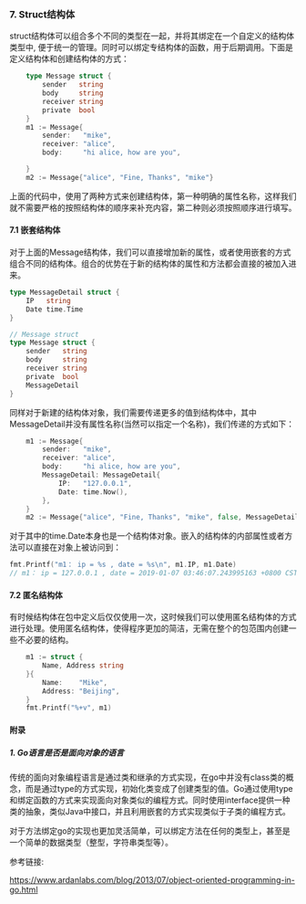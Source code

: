 ### 7. Struct结构体

struct结构体可以组合多个不同的类型在一起，并将其绑定在一个自定义的结构体类型中, 便于统一的管理。同时可以绑定专结构体的函数，用于后期调用。下面是定义结构体和创建结构体的方式：

```go
    type Message struct {
        sender   string
        body     string
        receiver string
        private  bool
    }
	m1 := Message{
		sender:   "mike",
		receiver: "alice",
		body:     "hi alice, how are you",

	}
	m2 := Message{"alice", "Fine, Thanks", "mike"}

```

上面的代码中，使用了两种方式来创建结构体，第一种明确的属性名称，这样我们就不需要严格的按照结构体的顺序来补充内容，第二种则必须按照顺序进行填写。

#### 7.1 嵌套结构体

对于上面的Message结构体，我们可以直接增加新的属性，或者使用嵌套的方式组合不同的结构体。组合的优势在于新的结构体的属性和方法都会直接的被加入进来。

```go
type MessageDetail struct {
	IP   string
	Date time.Time
}

// Message struct
type Message struct {
	sender   string
	body     string
	receiver string
	private  bool
	MessageDetail
}
```

同样对于新建的结构体对象，我们需要传递更多的值到结构体中，其中MessageDetail并没有属性名称(当然可以指定一个名称)，我们传递的方式如下：

```go
	m1 := Message{
		sender:   "mike",
		receiver: "alice",
		body:     "hi alice, how are you",
		MessageDetail: MessageDetail{
			IP:   "127.0.0.1",
			Date: time.Now(),
		},
	}
	m2 := Message{"alice", "Fine, Thanks", "mike", false, MessageDetail{"127.0.0.1", time.Now()}}
```

对于其中的time.Date本身也是一个结构体对象。嵌入的结构体的内部属性或者方法可以直接在对象上被访问到：

```go
fmt.Printf("m1： ip = %s , date = %s\n", m1.IP, m1.Date)
// m1： ip = 127.0.0.1 , date = 2019-01-07 03:46:07.243995163 +0800 CST m=+0.000202821
```

#### 7.2 匿名结构体

有时候结构体在包中定义后仅仅使用一次，这时候我们可以使用匿名结构体的方式进行处理。使用匿名结构体，使得程序更加的简洁，无需在整个的包范围内创建一些不必要的结构。

```go
	m1 := struct {
		Name, Address string
	}{
		Name:    "Mike",
		Address: "Beijing",
	}
	fmt.Printf("%+v", m1)
```

#### 附录

##### 1. Go语言是否是面向对象的语言

传统的面向对象编程语言是通过类和继承的方式实现，在go中并没有class类的概念，而是通过type的方式实现，初始化类变成了创建类型的值。Go通过使用type和绑定函数的方式来实现面向对象类似的编程方式。同时使用interface提供一种类的抽象，类似Java中接口，并且利用嵌套的方式实现类似于子类的编程方式。

对于方法绑定go的实现也更加灵活简单，可以绑定方法在任何的类型上，甚至是一个简单的数据类型（整型，字符串类型等）。

参考链接:

https://www.ardanlabs.com/blog/2013/07/object-oriented-programming-in-go.html

